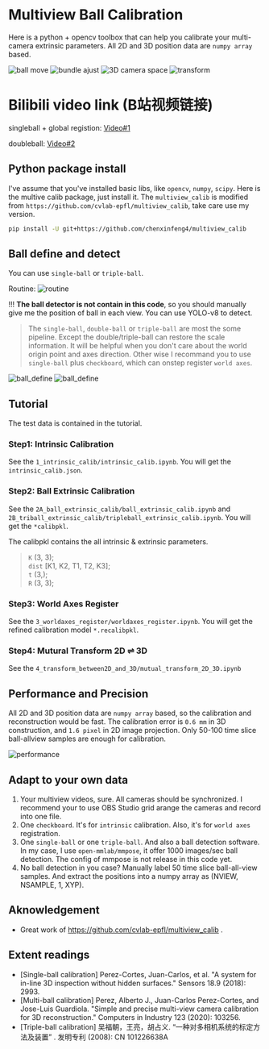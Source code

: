 # Multiview Ball Calibration
Here is a python + opencv toolbox that can help you calibrate your multi-camera extrinsic parameters. All 2D and 3D position data are `numpy array` based.

![ball move](src_images/ball_move.gif)
![bundle ajust](src_images/bundle_adjust.jpg)
![3D camera space](src_images/cameras_3d_show.jpg)
![transform](src_images/transform_2D_3D.jpg)

# Bilibili video link (B站视频链接)
singleball + global registion: [Video#1](https://www.bilibili.com/video/BV15i421v7xo/)

doubleball: [Video#2](https://www.bilibili.com/video/BV1e1421b7cv/)

## Python package install
I've assume that you've installed basic libs, like `opencv`, `numpy`, `scipy`. Here is the multive calib package, just install it.
The `multiview_calib` is modified from `https://github.com/cvlab-epfl/multiview_calib`, take care use my version.
```bash
pip install -U git+https://github.com/chenxinfeng4/multiview_calib
```

## Ball define and detect
You can use `single-ball` or `triple-ball`. 

Routine:
![routine](src_images/routine.jpg)


!!! **The ball detector is not contain in this code**, so you should manually give me the position of ball in each view. You can use YOLO-v8 to detect.

> The `single-ball`, `double-ball` or `triple-ball` are most the some pipeline. Except the double/triple-ball can restore the scale information. It will be helpful when you don't care about the world origin point and axes direction. Other wise I recommand you to use `single-ball` plus `checkboard`, which can onstep register `world axes`.


![ball_define](src_images/ball_define.jpg)
![ball_define](src_images/doubleball.jpg)



## Tutorial
The test data is contained in the tutorial. 

### Step1: Intrinsic Calibration
See the `1_intrinsic_calib/intrinsic_calib.ipynb`. You will get the `intrinsic_calib.json`.

### Step2: Ball Extrinsic Calibration
See the `2A_ball_extrinsic_calib/ball_extrinsic_calib.ipynb` and `2B_triball_extrinsic_calib/tripleball_extrinsic_calib.ipynb`. You will get the `*calibpkl`.

The calibpkl contains the all intrinsic & extrinsic parameters. 
> `K` (3, 3);  
> `dist` [K1, K2, T1, T2, K3];  
> `t` (3,);  
> `R` (3, 3); 

### Step3: World Axes Register
See the `3_worldaxes_register/worldaxes_register.ipynb`. You will get the refined calibration model `*.recalibpkl`.

### Step4: Mutural Transform 2D ⇌ 3D
See the `4_transform_between2D_and_3D/mutual_transform_2D_3D.ipynb`


## Performance and Precision
All 2D and 3D position data are `numpy array` based, so the calibration and reconstruction would be fast.
The calibration error is `0.6 mm` in 3D construction, and `1.6 pixel` in 2D image projection. Only 50-100 time slice ball-allview samples are enough for calibration. 

![performance](src_images/performance.jpg)


## Adapt to your own data
1. Your multiview videos, sure. All cameras should be synchronized. I recommend your to use OBS Studio grid arange the cameras and record into one file.
2. One `checkboard`. It's for `intrinsic` calibration. Also, it's for `world axes` registration.
3. One `single-ball` or one `triple-ball`. And also a ball detection software. In my case, I use `open-mmlab/mmpose`, it offer 1000 images/sec ball detection. The config of mmpose is not release in this code yet.
4. No ball detection in you case? Manually label 50 time slice ball-all-view samples. And extract the positions into a numpy array as (NVIEW, NSAMPLE, 1, XYP).

## Aknowledgement
- Great work of https://github.com/cvlab-epfl/multiview_calib .

## Extent readings
- [Single-ball calibration] Perez-Cortes, Juan-Carlos, et al. "A system for in-line 3D inspection without hidden surfaces." Sensors 18.9 (2018): 2993.
- [Multi-ball calibration] Perez, Alberto J., Juan-Carlos Perez-Cortes, and Jose-Luis Guardiola. "Simple and precise multi-view camera calibration for 3D reconstruction." Computers in Industry 123 (2020): 103256.
- [Triple-ball calibration] 吴福朝，王亮，胡占义. “一种对多相机系统的标定方法及装置” . 发明专利 (2008): CN 101226638A
